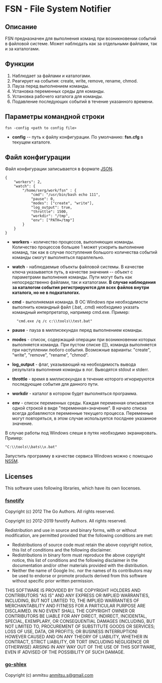 FSN - File System Notifier
==========================

Описание
--------
FSN предназначен для выполнения команд при возникновении событий в файловой системе. Может наблюдать как за отдельными файлами, так и за каталогами.

Функции
-------
1. Наблюдает за файлами и каталогами.
2. Реагирует на события: create, write, remove, rename, chmod.
3. Пауза перед выполнением команды.
4. Установка переменных среды для команды.
5. Установка рабочего каталога для команды.
6. Подавление последующих событий в течение указанного времени.

Параметры командной строки
---------------------------
    fsn -config <path to config file>

- **config** -- путь к файлу конфигурации. По умолчанию: **fsn.cfg** в текущем каталоге.

Файл конфигурации
-----------------

Файл конфигурации записывается в формате [JSON](https://ru.wikipedia.org/wiki/JSON).

    {
        "workers": 2,
        "watch": {
            "/home/serg/work/fsn" : {
                "cmd": "/usr/bin/bash echo 111",
                "pause": 0,
                "modes": ["create", "write"],
                "log_output": true,
                "throttle": 1500,
                "workdir": "/tmp",
                "env": ["PATH=/tmp"]
            }
        }
    }

- **workers** - количество процессов, выполняющих команды. Количество процессов большее 1 может ускорить выполнение команд, так как в случае поступления большого количества событий команды смогут выполняться параллельно.
- **watch** - наблюдаемые объекты файловой системы. В качестве ключа указывается путь, в качестве значения -- объект с параметрами выполнения команды. Пути могут быть как непосредственно файлами, так и каталогами. **В случае наблюдения за каталогом события регистрируются для всех файлов внутри каталога, но не в подкаталогах.**
- **cmd** - выполняемая команда. В ОС Windows при необходимости выполнить командный файл (.bat, .cmd) необходимо указать командный интерпретатор, например cmd.exe. Пример:

        "cmd.exe /q /c c:\\tools\\test.bat"

- **pause** - пауза в миллисекундах перед выполнением команды.
- **modes** - список, содержащий операции при возникновении которых выполняется команда. При пустом списке ([]), команда выполняется при наступлении любого события. Возможные варианты: "create", "write", "remove", "rename", "chmod".
- **log_output** - флаг, указывающий на необходимость вывода результата выполнения команды в лог. Выводятся stdout и stderr.
- **throttle** - время в миллисекундах в течение которого игнорируются последующие события для данного пути.
- **workdir** - каталог в котором будет выполняться программа.
- **env** - список переменных среды. Каждая переменная описывается одной строкой в виде "переменная=значение". В начало списка всегда добавляются переменные текущего процесса. Переменные могут повторяться, в этом случае используется послднее указанное значение.

В случае работы под Windows слеши в путях необходимо экранировать. Пример:
    
    "C:\\tools\\bats\\x.bat"

Запустить программу в качестве сервиса Windows можно с помощью [NSSM](https://nssm.cc/).

## Licenses

This software uses following libraries, which have its own liocenses.

### [fsnotify](https://github.com/fsnotify/fsnotify)

Copyright (c) 2012 The Go Authors. All rights reserved.

Copyright (c) 2012-2019 fsnotify Authors. All rights reserved.

Redistribution and use in source and binary forms, with or without
modification, are permitted provided that the following conditions are
met:

   * Redistributions of source code must retain the above copyright
notice, this list of conditions and the following disclaimer.
   * Redistributions in binary form must reproduce the above
copyright notice, this list of conditions and the following disclaimer
in the documentation and/or other materials provided with the
distribution.
   * Neither the name of Google Inc. nor the names of its
contributors may be used to endorse or promote products derived from
this software without specific prior written permission.

THIS SOFTWARE IS PROVIDED BY THE COPYRIGHT HOLDERS AND CONTRIBUTORS
"AS IS" AND ANY EXPRESS OR IMPLIED WARRANTIES, INCLUDING, BUT NOT
LIMITED TO, THE IMPLIED WARRANTIES OF MERCHANTABILITY AND FITNESS FOR
A PARTICULAR PURPOSE ARE DISCLAIMED. IN NO EVENT SHALL THE COPYRIGHT
OWNER OR CONTRIBUTORS BE LIABLE FOR ANY DIRECT, INDIRECT, INCIDENTAL,
SPECIAL, EXEMPLARY, OR CONSEQUENTIAL DAMAGES (INCLUDING, BUT NOT
LIMITED TO, PROCUREMENT OF SUBSTITUTE GOODS OR SERVICES; LOSS OF USE,
DATA, OR PROFITS; OR BUSINESS INTERRUPTION) HOWEVER CAUSED AND ON ANY
THEORY OF LIABILITY, WHETHER IN CONTRACT, STRICT LIABILITY, OR TORT
(INCLUDING NEGLIGENCE OR OTHERWISE) ARISING IN ANY WAY OUT OF THE USE
OF THIS SOFTWARE, EVEN IF ADVISED OF THE POSSIBILITY OF SUCH DAMAGE.

 ### [go-shlex](https://github.com/anmitsu/go-shlex)

 Copyright (c) anmitsu <anmitsu.s@gmail.com>